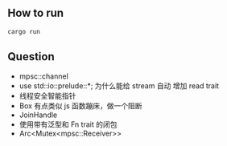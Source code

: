 ## How to run

```bash
cargo run
```

## Question

- mpsc::channel
- use std::io::prelude::\*; 为什么能给 stream 自动 增加 read trait
- 线程安全智能指针
- Box 有点类似 js 函数蹦床，做一个阻断
- JoinHandle
- 使用带有泛型和 Fn trait 的闭包
- Arc<Mutex<mpsc::Receiver<Job>>>

